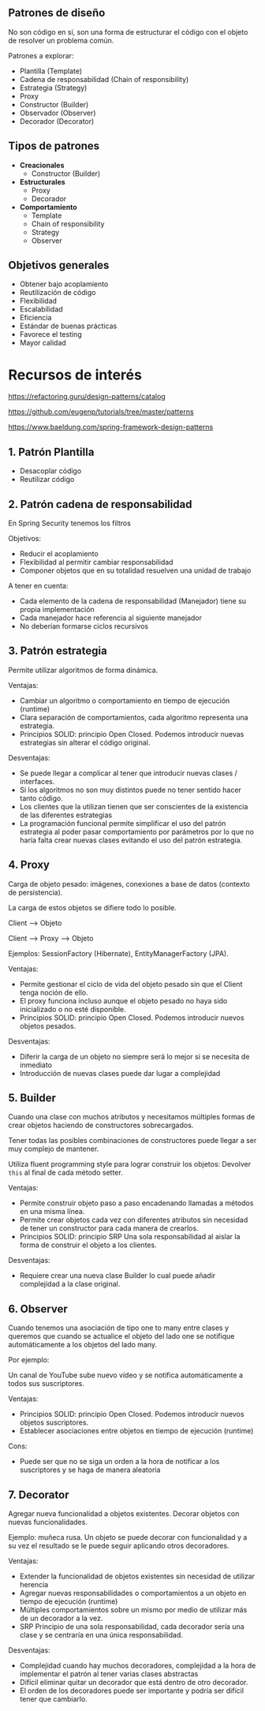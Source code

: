 
## Patrones de diseño

No son código en sí, son una forma de estructurar el código con el objeto de resolver un 
problema común.

Patrones a explorar: 

* Plantilla (Template)
* Cadena de responsabilidad (Chain of responsibility)
* Estrategia (Strategy)
* Proxy
* Constructor (Builder)
* Observador (Observer)
* Decorador (Decorator)

## Tipos de patrones 

* **Creacionales**
  * Constructor (Builder)
* **Estructurales**
  * Proxy
  * Decorador
* **Comportamiento**
  * Template
  * Chain of responsibility
  * Strategy
  * Observer

## Objetivos generales

* Obtener bajo acoplamiento 
* Reutilización de código
* Flexibilidad
* Escalabilidad
* Eficiencia
* Estándar de buenas prácticas
* Favorece el testing
* Mayor calidad

# Recursos de interés 

https://refactoring.guru/design-patterns/catalog

https://github.com/eugenp/tutorials/tree/master/patterns

https://www.baeldung.com/spring-framework-design-patterns

## 1. Patrón Plantilla 

* Desacoplar código 
* Reutilizar código

## 2. Patrón cadena de responsabilidad 

En Spring Security tenemos los filtros 

Objetivos:
* Reducir el acoplamiento
* Flexibilidad al permitir cambiar responsabilidad
* Componer objetos que en su totalidad resuelven una unidad de trabajo

A tener en cuenta: 

* Cada elemento de la cadena de responsabilidad (Manejador) tiene su propia implementación
* Cada manejador hace referencia al siguiente manejador
* No deberían formarse ciclos recursivos 

## 3. Patrón estrategia 

Permite utilizar algoritmos de forma dinámica. 

Ventajas:

* Cambiar un algoritmo o comportamiento en tiempo de ejecución (runtime)
* Clara separación de comportamientos, cada algoritmo representa una estrategia.
* Principios SOLID: principio Open Closed. Podemos introducir nuevas estrategias sin alterar el código original.

Desventajas:
* Se puede llegar a complicar al tener que introducir nuevas clases / interfaces. 
* Si los algoritmos no son muy distintos puede no tener sentido hacer tanto código.
* Los clientes que la utilizan tienen que ser conscientes de la existencia de las diferentes estrategias
* La programación funcional permite simplificar el uso del patrón estrategia al poder pasar comportamiento por parámetros
  por lo que no haría falta crear nuevas clases evitando el uso del patrón estrategia.

## 4. Proxy

Carga de objeto pesado: imágenes, conexiones a base de datos (contexto de persistencia). 

La carga de estos objetos se difiere todo lo posible. 

Client --> Objeto

Client --> Proxy --> Objeto

Ejemplos: SessionFactory (Hibernate), EntityManagerFactory (JPA).

Ventajas: 

* Permite gestionar el ciclo de vida del objeto pesado sin que el Client tenga noción de ello. 
* El proxy funciona incluso aunque el objeto pesado no haya sido inicializado o no esté disponible. 
* Principios SOLID: principio Open Closed. Podemos introducir nuevos objetos pesados.


Desventajas:

* Diferir la carga de un objeto no siempre será lo mejor si se necesita de inmediato
* Introducción de nuevas clases puede dar lugar a complejidad

## 5. Builder

Cuando una clase con muchos atributos y necesitamos múltiples formas de crear objetos haciendo 
de constructores sobrecargados. 

Tener todas las posibles combinaciones de constructores puede llegar a ser muy complejo de mantener.

Utiliza fluent programming style para lograr construir los objetos: 
  Devolver `this` al final de cada método setter.

Ventajas: 
* Permite construir objeto paso a paso encadenando llamadas a métodos en una misma línea.
* Permite crear objetos cada vez con diferentes atributos sin necesidad de tener un constructor para 
  cada manera de crearlos. 
* Principios SOLID: principio SRP Una sola responsabilidad al aislar la forma de construir el objeto a 
  los clientes. 

Desventajas: 
* Requiere crear una nueva clase Builder lo cual puede añadir complejidad a la clase original. 

## 6. Observer 

Cuando tenemos una asociación de tipo one to many entre clases y queremos que cuando se actualice 
el objeto del lado one se notifique automáticamente a los objetos del lado many. 

Por ejemplo: 

Un canal de YouTube sube nuevo vídeo y se notifica automáticamente a todos sus suscriptores.

Ventajas: 
* Principios SOLID: principio Open Closed. Podemos introducir nuevos objetos suscriptores. 
* Establecer asociaciones entre objetos en tiempo de ejecución (runtime)

Cons: 
* Puede ser que no se siga un orden a la hora de notificar a los suscriptores y se haga de manera aleatoria

## 7. Decorator 

Agregar nueva funcionalidad a objetos existentes. Decorar objetos con nuevas funcionalidades.

Ejemplo: muñeca rusa. Un objeto se puede decorar con funcionalidad y a su vez el resultado 
se le puede seguir aplicando otros decoradores.

Ventajas:

* Extender la funcionalidad de objetos existentes sin necesidad de utilizar herencia
* Agregar nuevas responsabilidades o comportamientos a un objeto en tiempo de ejecución (runtime) 
* Múltiples comportamientos sobre un mismo por medio de utilizar más de un decorador a la vez.
* SRP Principio de una sola responsabilidad, cada decorador sería una clase y se centraría 
  en una única responsabilidad.

Desventajas:

* Complejidad cuando hay muchos decoradores, complejidad a la hora de implementar el patrón al tener varias clases abstractas
* Difícil eliminar quitar un decorador que está dentro de otro decorador.
* El orden de los decoradores puede ser importante y podría ser difícil tener que cambiarlo.

